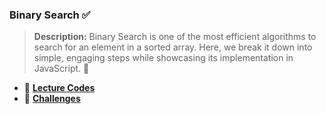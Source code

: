 ### **Binary Search ✅**

> **Description:** Binary Search is one of the most efficient algorithms to search for an element in a sorted array. Here, we break it down into simple, engaging steps while showcasing its implementation in JavaScript. 🌟

- 🔧 [**Lecture Codes**](./Theory/readme.md)
- 🔮 [**Challenges**](./Questions/script.js)